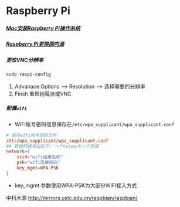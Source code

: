 Raspberry Pi 
================

##### [Mac安装Raspberry  Pi操作系统](./document/install.md)
##### [Raspberry Pi更换国内源](./document/source.md)

#####  更改VNC分辨率
```bash
sudo raspi-config
```
1. Advanace Options --> Resolution --> 选择需要的分辨率
2. Finsh 重启树莓派或VNC

##### 配置`wifi`
* WIFI帐号密码信息保存在`/etc/wpa_supplicant/wpa_supplicant.conf`
```conf
# 保存wifi帐号密码文件
/etc/wpa_supplicant/wpa_supplicant.conf
## 新增网络添加如下: 一个network一个连接
network={
	ssid="wifi连接名称"
	psk="wifi连接密码"
	key_mgmt=WPA-PSK 
}
```
* key_mgmt 参数使用WPA-PSK为大部分WIFI接入方式


中科大源
http://mirrors.ustc.edu.cn/raspbian/raspbian/
